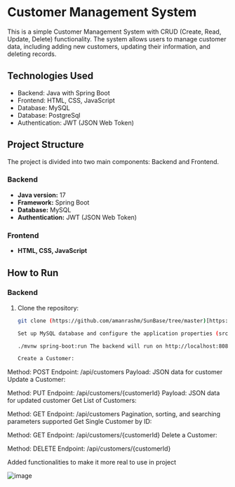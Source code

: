 # Customer Management System

This is a simple Customer Management System with CRUD (Create, Read, Update, Delete) functionality. The system allows users to manage customer data, including adding new customers, updating their information, and deleting records.

## Technologies Used

- Backend: Java with Spring Boot
- Frontend: HTML, CSS, JavaScript
- Database: MySQL
- Database: PostgreSql
- Authentication: JWT (JSON Web Token)

## Project Structure

The project is divided into two main components: Backend and Frontend.

### Backend

- **Java version:** 17
- **Framework:** Spring Boot
- **Database:** MySQL
- **Authentication:** JWT (JSON Web Token)

### Frontend

- **HTML, CSS, JavaScript**

## How to Run

### Backend

1. Clone the repository:

   ```bash
   git clone (https://github.com/amanrashm/SunBase/tree/master)[https://github.com/amanrashm/SunBase/tree/master]

   Set up MySQL database and configure the application properties (src/main/resources/application.properties).
   
   ./mvnw spring-boot:run The backend will run on http://localhost:8080.

   Create a Customer:

Method: POST
Endpoint: /api/customers
Payload: JSON data for customer
Update a Customer:

Method: PUT
Endpoint: /api/customers/{customerId}
Payload: JSON data for updated customer
Get List of Customers:

Method: GET
Endpoint: /api/customers
Pagination, sorting, and searching parameters supported
Get Single Customer by ID:

Method: GET
Endpoint: /api/customers/{customerId}
Delete a Customer:

Method: DELETE
Endpoint: /api/customers/{customerId}

Added functionalities to make it more real to use in project


![image](https://github.com/amanrashm/SunBase/assets/104130538/c61dd7d2-d0b6-49c8-a961-1ede8a70ff3e)

